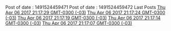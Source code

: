 Post of date : 1491524459471
Post of date : 1491524459472
Last Posts 
[Thu Apr 06 2017 21:17:29 GMT-0300 (-03)]( old_posts/1491524249000.md ) 
[Thu Apr 06 2017 21:17:24 GMT-0300 (-03)]( old_posts/1491524244000.md ) 
[Thu Apr 06 2017 21:17:19 GMT-0300 (-03)]( old_posts/1491524239000.md ) 
[Thu Apr 06 2017 21:17:14 GMT-0300 (-03)]( old_posts/1491524234000.md )
[Thu Apr 06 2017 21:17:07 GMT-0300 (-03)]( old_posts/1491524227000.md )


